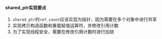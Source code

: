 #### shared_ptr实现要点

1. `shared_ptr`的`ref_count`应该实现为指针，因为需要在多个对象中进行共享
2. 实现拷贝构造函数和重载赋值运算符，并修改引用计数
3. 为了实现线程安全，需要在修改引用计数时进行加锁
